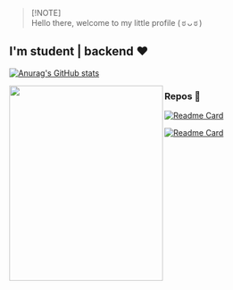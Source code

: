 > [!NOTE]\
> Hello there, welcome to my little profile ( ಠ ᴗ ಠ )

<h2>I'm student | backend ♥ </h2>

[![Anurag's GitHub stats](https://github-readme-stats.vercel.app/api?username=JBunCE&theme=blue-green&rank_icon=github)](https://github.com/JBunCE)


<img src="https://user-images.githubusercontent.com/62081821/182004281-0d4687eb-be94-4118-913b-1ed19c955649.png" align="left" height="350" width="275"/>

### Repos 🐇

[![Readme Card](https://github-readme-stats.vercel.app/api/pin/?username=JBunCE&repo=baap-CLI&theme=blue-green)](https://github.com/JBunCE/baap-CLI)

[![Readme Card](https://github-readme-stats.vercel.app/api/pin/?username=JBunCE&repo=go-game&theme=blue-green)](https://github.com/JBunCE/go-game)

<!--
 ### A little project with JS/API-REST and some of Electron
[![Readme Card](https://github-readme-stats.vercel.app/api/pin/?username=srsalchicha&repo=Comanayer-State&theme=blue-green)](https://github.com/SrSalchicha/Comanayer-State)
 My apps for W11 on C#: CommingSoon -->

<!--
**SrSalchicha/SrSalchicha** is a ✨ _special_ ✨ repository because its `README.md` (this file) appears on your GitHub profile.

Here are some ideas to get you started:

- 🔭 I’m currently working on ...
- 🌱 I’m currently learning ...
- 👯 I’m looking to collaborate on ...
- 🤔 I’m looking for help with ...
- 💬 Ask me about ...
- 📫 How to reach me: ...
- 😄 Pronouns: ...
- ⚡ Fun fact: ...
-->
